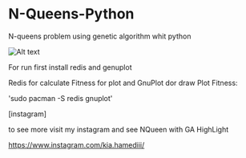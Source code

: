 # N-Queens-Python
N-queens problem using genetic algorithm whit python

![Alt text](https://raw.githubusercontent.com/kiahamedi/N-Queens-Python/master/screenshot.jpg "Optional title")

For run first install redis and genuplot

Redis for calculate Fitness for plot and GnuPlot dor draw Plot Fitness:

'sudo pacman -S redis gnuplot'


[instagram]

to see more visit my instagram and see NQueen with GA HighLight  

https://www.instagram.com/kia.hamediii/
